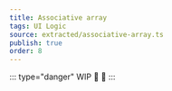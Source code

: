 ```yaml
---
title: Associative array
tags: UI Logic
source: extracted/associative-array.ts
publish: true
order: 8
---
```


::: type="danger"
WIP 💃 🙈
:::
